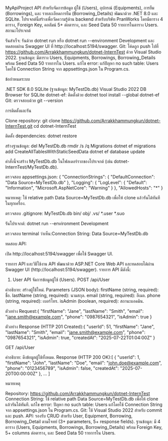 MyApiProject
API สำหรับจัดการข้อมูล ผู้ใช้ (Users), อุปกรณ์ (Equipments), การยืม (Borrowings), และ รายละเอียดการยืม (Borrowing_Details) พัฒนาด้วย .NET 8.0 และ SQLite. โปรเจกต์นี้สร้างเพื่อวัดความรู้ด้าน backend สำหรับบริษัท PranWorks โดยมีตาราง 4 ตาราง, Foreign Key, คอลัมน์ 5+ ต่อตาราง, และ Seed Data 50 รายการในตาราง Users.
สถานะโปรเจกต์

รันสำเร็จ: รันด้วย dotnet run หรือ dotnet run --environment Development และทดสอบผ่าน Swagger UI ที่ http://localhost:5194/swagger.
Git: โค้ดถูก push ไปที่ https://github.com/Arrakkhammungkun/dotnet-InternTest ด้วย Visual Studio 2022.
ฐานข้อมูล: มีตาราง Users, Equipments, Borrowings, Borrowing_Details พร้อม Seed Data 50 รายการใน Users.
แก้ไข error: แก้ปัญหา no such table: Users โดยใช้ Connection String จาก appsettings.json ใน Program.cs.

ข้อกำหนดระบบ

.NET SDK 8.0
SQLite (ฐานข้อมูล: MyTestDb.db)
Visual Studio 2022
DB Browser for SQLite
dotnet-ef: ติดตั้งด้วย dotnet tool install --global dotnet-ef
Git: ตรวจสอบด้วย git --version

การติดตั้งและรัน

Clone repository:
git clone https://github.com/Arrakkhammungkun/dotnet-InternTest.git
cd dotnet-InternTest


ติดตั้ง dependencies:
dotnet restore


สร้างฐานข้อมูล:
del MyTestDb.db
rmdir /s /q Migrations
dotnet ef migrations add CreateAllTablesWithStaticSeedData
dotnet ef database update


คำสั่งนี้จะสร้าง MyTestDb.db ในโฟลเดอร์รากของโปรเจกต์ (เช่น dotnet-InternTest/MyTestDb.db).


ตรวจสอบ appsettings.json:
{
  "ConnectionStrings": {
    "DefaultConnection": "Data Source=MyTestDb.db"
  },
  "Logging": {
    "LogLevel": {
      "Default": "Information",
      "Microsoft.AspNetCore": "Warning"
    }
  },
  "AllowedHosts": "*"
}


หมายเหตุ: ใช้ relative path Data Source=MyTestDb.db เพื่อให้ clone แล้วรันได้ทันทีในทุกเครื่อง.


ตรวจสอบ .gitignore:
MyTestDb.db
bin/
obj/
.vs/
*.user
*.suo


รันโปรเจกต์:
dotnet run --environment Development


ตรวจสอบ terminal ว่าเห็น:Connection String: Data Source=MyTestDb.db




ทดสอบ API:

เปิด http://localhost:5194/swagger เพื่อใช้ Swagger UI.



รายการ API และวิธีใช้งาน
API พัฒนาด้วย ASP.NET Core Web API และทดสอบได้ผ่าน Swagger UI (http://localhost:5194/swagger). รายการ API มีดังนี้:
1. User API
จัดการข้อมูลผู้ใช้ (Users).
POST /api/User

คำอธิบาย: สร้างผู้ใช้ใหม่.
Parameters (JSON body):
firstName (string, required): ชื่อ.
lastName (string, required): นามสกุล.
email (string, required): อีเมล.
phone (string, required): เบอร์โทร.
isAdmin (boolean, required): สถานะแอดมิน.


ตัวอย่าง Request:{
  "firstName": "Jane",
  "lastName": "Smith",
  "email": "jane.smith@example.com",
  "phone": "0987654321",
  "isAdmin": true
}


ตัวอย่าง Response (HTTP 201 Created):{
  "userId": 51,
  "firstName": "Jane",
  "lastName": "Smith",
  "email": "jane.smith@example.com",
  "phone": "0987654321",
  "isAdmin": true,
  "createdAt": "2025-07-22T01:04:00Z"
}



GET /api/User

คำอธิบาย: ดึงข้อมูลผู้ใช้ทั้งหมด.
Response (HTTP 200 OK):[
  {
    "userId": 1,
    "firstName": "John",
    "lastName": "Doe",
    "email": "john.doe@example.com",
    "phone": "0123456789",
    "isAdmin": false,
    "createdAt": "2025-07-20T00:00:00Z"
  },
  ...
]




















หมายเหตุ

Repository: https://github.com/Arrakkhammungkun/dotnet-InternTest
Connection String: ใช้ relative path Data Source=MyTestDb.db เพื่อให้ clone แล้วรันได้ทันที.
แก้ไข error: ปัญหา no such table: Users แก้โดยใช้ Connection String จาก appsettings.json ใน Program.cs.
Git: ใช้ Visual Studio 2022 สำหรับ commit และ push.
API: รองรับ CRUD สำหรับ User, Equipment, Borrowing, Borrowing_Detail ตามโจทย์ (3+ parameters, 5+ response fields).
ฐานข้อมูล: มี 4 ตาราง (Users, Equipments, Borrowings, Borrowing_Details) พร้อม Foreign Key, 5+ columns ต่อตาราง, และ Seed Data 50 รายการใน Users.
